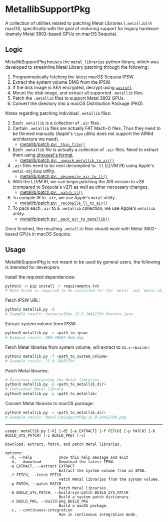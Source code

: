 # MetallibSupportPkg

A collection of utilities related to patching Metal Libraries (`.metallib`) in macOS, specifically with the goal of restoring support for legacy hardware (namely Metal 3802-based GPUs on macOS Sequoia).

## Logic

MetallibSupportPkg houses the `metal_libraries` python library, which was developed to streamline Metal Library patching through the following:

1. Programmatically fetching the latest macOS Sequoia IPSW.
2. Extract the system volume DMG from the IPSW.
3. If the disk image is AEA encrypted, decrypt using [`aastuff`](https://github.com/dhinakg/aeota).
4. Mount the disk image, and extract all supported `.metallib` files.
5. Patch the `.metallib` files to support Metal 3802 GPUs.
6. Convert the directory into a macOS Distribution Package (PKG).

Notes regarding patching individual `.metallib` files:
1. Each `.metallib` is a collection of `.air` files.
2. Certain `.metallib` files are actually FAT Mach-O files. Thus they need to be thinned manually (Apple's `lipo` utility does not support the AIR64 architecture we need).
    - [metallib/patch.py: `_thin_file()`](./metal_libraries/metallib/patch.py#L218-L270)
3. Each `.metallib` file is actually a collection of `.air` files. Need to extract them using [zhouwei's format](https://github.com/zhuowei/MetalShaderTool).
    - [metallib/patch.py: `_unpack_metallib_to_air()`](./metal_libraries/metallib/patch.py#L127-L187)
4. `.air` files need to be next decompiled to `.ll` (LLVM IR) using Apple's `metal-objdump` utility.
    - [metallib/patch.py: `_decompile_air_to_ll()`](./metal_libraries/metallib/patch.py#L77-L109)
5. With the LLVM IR, we can begin patching the AIR version to v26 (compared to Sequoia's v27) as well as other necessary changes.
    - [metallib/patch.py: `_patch_ll()`](./metal_libraries/metallib/patch.py#L190-L215)
6. To compile IR to `.air`, we use Apple's `metal` utility.
    - [metallib/patch.py: `_recompile_ll_to_air()`](./metal_libraries/metallib/patch.py#L60-L74)
7. To pack each `.air` to a `.metallib` collection, we use Apple's `metallib` utility.
    - [metallib/patch.py: `_pack_air_to_metallib()`](./metal_libraries/metallib/patch.py#L112-L124)

Once finished, the resulting `.metallib` files should work with Metal 3802-based GPUs in macOS Sequoia.

## Usage

MetallibSupportPkg is not meant to be used by general users, the following is intended for developers.

Install the required dependencies:
```bash
python3 -m pip install -r requirements.txt
# Note Xcode is required to be installed for the `metal` and `metal-objdump` utilities
```

Fetch IPSW URL:
```bash
python3 metallib.py -d
# Example result: UniversalMac_15.0_24A5279h_Restore.ipsw
```

Extract system volume from IPSW:
```bash
python3 metallib.py -e <path_to_ipsw>
# Example result: 090-49684-056.dmg
```

Fetch Metal libraries from system volume, will extract to `15.x-<build>`:
```bash
python3 metallib.py -f <path_to_system_volume>
# Example result: 15.0-24A5279h
```

Patch Metal libraries:
```bash
# Directory containing the Metal libraries
python3 metallib.py -p <path_to_metallib_dir>
# Individual Metal library
python3 metallib.py -p <path_to_metallib>
```

Convert Metal libraries to macOS package:
```bash
python3 metallib.py -z <path_to_metallib_dir>
# Example result: MetallibSupportPkg-15.0-24A5279h.pkg
```

-----------

```
usage: metallib.py [-h] [-d] [-e EXTRACT] [-f FETCH] [-p PATCH] [-b BUILD_SYS_PATCH] [-z BUILD_PKG] [-c]

Download, extract, fetch, and patch Metal libraries.

options:
  -h, --help            show this help message and exit
  -d, --download        Download the latest IPSW.
  -e EXTRACT, --extract EXTRACT
                        Extract the system volume from an IPSW.
  -f FETCH, --fetch FETCH
                        Fetch Metal libraries from the system volume.
  -p PATCH, --patch PATCH
                        Patch Metal libraries.
  -b BUILD_SYS_PATCH, --build-sys-patch BUILD_SYS_PATCH
                        Build a system patch dictionary.
  -z BUILD_PKG, --build-pkg BUILD_PKG
                        Build a macOS package.
  -c, --continuous-integration
                        Run in continuous integration mode.
```